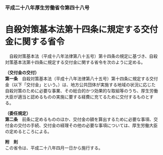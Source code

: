 ### 平成二十八年厚生労働省令第四十八号  
# 自殺対策基本法第十四条に規定する交付金に関する省令  
　自殺対策基本法（平成十八年法律第八十五号）第十四条の規定に基づき、自殺対策基本法第十四条に規定する交付金に関する省令を次のように定める。  
  
**（交付金の交付）**  
**第一条**　自殺対策基本法（平成十八年法律第八十五号）第十四条に規定する交付金（以下「交付金」という。）は、地方公共団体が実施する地域の状況に応じた自殺対策のために必要な事業、その総合的かつ効果的な取組等のうち、厚生労働大臣が適当と認めるものの実施に要する経費に充てるために交付するものとする。  
  
**（委任規定）**  
**第二条**　前条に定めるもののほか、交付金の額を算出するために必要な事項、交付金の交付の手続、交付金の経理その他の必要な事項については、厚生労働大臣の定めるところによる。  
  
**附　則**  
この省令は、平成二十八年四月一日から施行する。  
  
